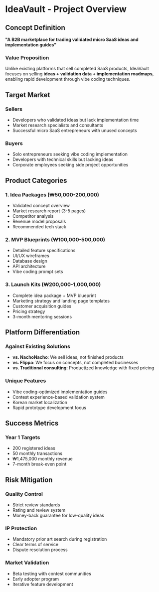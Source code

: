 # IdeaVault - Project Overview

## Concept Definition

**"A B2B marketplace for trading validated micro SaaS ideas and implementation guides"**

### Value Proposition

Unlike existing platforms that sell completed SaaS products, IdeaVault focuses on selling **ideas + validation data + implementation roadmaps**, enabling rapid development through vibe coding techniques.

## Target Market

### Sellers
- Developers who validated ideas but lack implementation time
- Market research specialists and consultants
- Successful micro SaaS entrepreneurs with unused concepts

### Buyers
- Solo entrepreneurs seeking vibe coding implementation
- Developers with technical skills but lacking ideas
- Corporate employees seeking side project opportunities

## Product Categories

### 1. Idea Packages (₩50,000-200,000)
- Validated concept overview
- Market research report (3-5 pages)
- Competitor analysis
- Revenue model proposals
- Recommended tech stack

### 2. MVP Blueprints (₩100,000-500,000)
- Detailed feature specifications
- UI/UX wireframes
- Database design
- API architecture
- Vibe coding prompt sets

### 3. Launch Kits (₩200,000-1,000,000)
- Complete idea package + MVP blueprint
- Marketing strategy and landing page templates
- Customer acquisition guides
- Pricing strategy
- 3-month mentoring sessions

## Platform Differentiation

### Against Existing Solutions
- **vs. NachoNacho**: We sell ideas, not finished products
- **vs. Flippa**: We focus on concepts, not completed businesses
- **vs. Traditional consulting**: Productized knowledge with fixed pricing

### Unique Features
- Vibe coding-optimized implementation guides
- Contest experience-based validation system
- Korean market localization
- Rapid prototype development focus

## Success Metrics

### Year 1 Targets
- 200 registered ideas
- 50 monthly transactions
- ₩1,475,000 monthly revenue
- 7-month break-even point

## Risk Mitigation

### Quality Control
- Strict review standards
- Rating and review system
- Money-back guarantee for low-quality ideas

### IP Protection
- Mandatory prior art search during registration
- Clear terms of service
- Dispute resolution process

### Market Validation
- Beta testing with contest communities
- Early adopter program
- Iterative feature development
